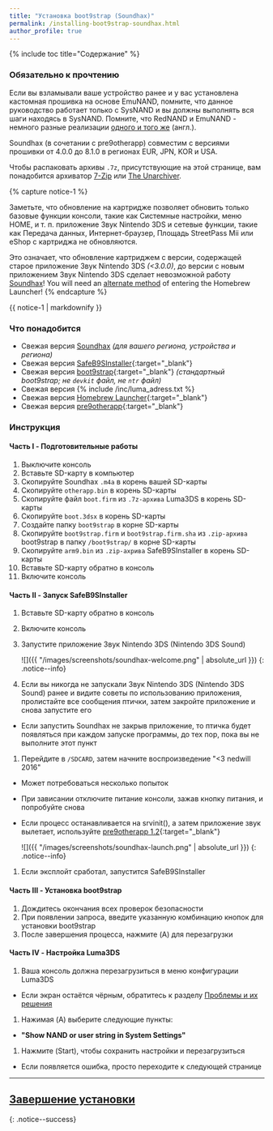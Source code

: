 ```yaml
---
title: "Установка boot9strap (Soundhax)"
permalink: /installing-boot9strap-soundhax.html
author_profile: true
---
```


{% include toc title="Содержание" %}

### Обязательно к прочтению

Если вы взламывали ваше устройство ранее и у вас установлена кастомная прошивка на основе EmuNAND, помните, что данное руководство работает только с SysNAND и вы должны выполнять вся шаги находясь в SysNAND. Помните, что RedNAND и EmuNAND - немного разные реализации [одного и того же](http://3dbrew.org/wiki/NAND_Redirection) (англ.).

Soundhax (в сочетании с pre9otherapp) совместим с версиями прошивки от 4.0.0 до 8.1.0 в регионах EUR, JPN, KOR и USA.

Чтобы распаковать архивы `.7z`, присутствующие на этой странице, вам понадобится архиватор [7-Zip](http://www.7-zip.org/) или [The Unarchiver](https://theunarchiver.com/).

{% capture notice-1 %}

Заметьте, что обновление на картридже позволяет обновить только базовые функции консоли, такие как Системные настройки, меню HOME, и т. п. приложение Звук Nintendo 3DS и сетевые функции, такие как Передача данных, Интернет-браузер, Площадь StreetPass Mii или eShop с картриджа не обновляются.

Это означает, что обновление картриджем с версии, содержащей старое приложение Звук Nintendo 3DS *(<3.0.0)*, до версии с новым приложением Звук Nintendo 3DS сделает невозможной работу [Soundhax](homebrew-launcher-(soundhax))! You will need an [alternate method](installing-boot9strap-(mset)) of entering the Homebrew Launcher!
{% endcapture %}

<div class="notice--warning">{{ notice-1 | markdownify }}</div>

### Что понадобится

* Свежая версия [Soundhax](http://soundhax.com/) *(для вашего региона, устройства и региона)*
* Свежая версия [SafeB9SInstaller](https://github.com/d0k3/SafeB9SInstaller/releases/latest){:target="_blank"}
* Свежая версия [boot9strap](https://github.com/SciresM/boot9strap/releases/latest){:target="_blank"} *(стандартный boot9strap; не `devkit` файл, не `ntr` файл)*
* Свежая версия {% include /inc/luma_adress.txt %}
* Свежая версия [Homebrew Launcher](https://github.com/fincs/new-hbmenu/releases/latest){:target="_blank"}
* Свежая версия [pre9otherapp](https://github.com/Pirater12/otherapp/releases/latest){:target="_blank"}

### Инструкция

#### Часть I - Подготовительные работы

1. Выключите консоль
1. Вставьте SD-карту в компьютер
1. Скопируйте Soundhax `.m4a` в корень вашей SD-карты
1. Скопируйте `otherapp.bin` в корень SD-карты
1. Скопируйте файл `boot.firm` из `.7z-архива` Luma3DS в корень SD-карты
1. Скопируйте `boot.3dsx` в корень SD-карты
1. Создайте папку `boot9strap` в корне SD-карты
1. Скопируйте `boot9strap.firm` и `boot9strap.firm.sha` из `.zip-архива` boot9strap в папку `/boot9strap/` в корне SD-карты
1. Скопируйте `arm9.bin` из `.zip-ахрива` SafeB9SInstaller в корень SD-карты
1. Вставьте SD-карту обратно в консоль
1. Включите консоль

#### Часть II - Запуск SafeB9SInstaller

1. Вставьте SD-карту обратно в консоль
1. Включите консоль
1. Запустите приложение Звук Nintendo 3DS (Nintendo 3DS Sound)

    ![]({{ "/images/screenshots/soundhax-welcome.png" | absolute_url }})
    {: .notice--info}

1. Если вы никогда не запускали Звук Nintendo 3DS (Nintendo 3DS Sound) ранее и видите советы по использованию приложения, пролистайте все сообщения птички, затем закройте приложение и снова запустите его
  + Если запустить Soundhax не закрыв приложение, то птичка будет появляться при каждом запуске программы, до тех пор, пока вы не выполните этот пункт
1. Перейдите в `/SDCARD`, затем начните воспроизведение "<3 nedwill 2016"
  + Может потребоваться несколько попыток
  + При зависании отключите питание консоли, зажав кнопку питания, и попробуйте снова
  + Если процесс останавливается на srvinit(), а затем приложение звук вылетает, используйте [pre9otherapp 1.2](https://github.com/Pirater12/pre9otherapp/releases/tag/v1.2){:target="_blank"}

    ![]({{ "/images/screenshots/soundhax-launch.png" | absolute_url }})
    {: .notice--info}

1. Если эксплойт сработал, запустится SafeB9SInstaller

#### Часть III - Установка boot9strap

1. Дождитесь окончания всех проверок безопасности
1. При появлении запроса, введите указанную комбинацию кнопок для установки boot9strap
1. После завершения процесса, нажмите (A) для перезагрузки

#### Часть IV - Настройка Luma3DS

1. Ваша консоль должна перезагрузиться в меню конфигурации Luma3DS
  + Если экран остаётся чёрным, обратитесь к разделу [Проблемы и их решения](troubleshooting#черный-экран-при-загрузке-sysnand-после-установки-boot9strap)
1. Нажимая (A) выберите следующие пункты:    
  + **"Show NAND or user string in System Settings"**
1. Нажмите (Start), чтобы сохранить настройки и перезагрузиться
  + Если появляется ошибка, просто переходите к следующей странице

___

## [Завершение установки](finalizing-setup)
{: .notice--success}